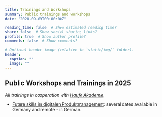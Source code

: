 ```yaml
---
title: Trainings and Workshops
summary: Public trainings and workshops
date: "2020-09-09T00:00:00Z"

reading_time: false  # Show estimated reading time?
share: false  # Show social sharing links?
profile: true  # Show author profile?
comments: false  # Show comments?

# Optional header image (relative to `static/img/` folder).
header:
  caption: ""
  image: ""
---
```


## Public Workshops and Trainings in 2025
_All trainings in cooperation with [Haufe Akademie](https://www.haufe-akademie.de)._
- [Future skills im digitalen Produktmanagement](https://www.haufe-akademie.de): several dates available in Germany and remote - in German.


